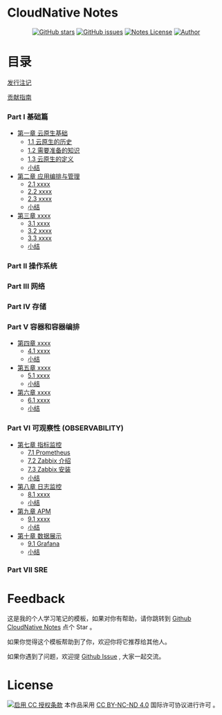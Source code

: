 # CloudNative Notes

<p align="center">
  <a href="https://github.com/erdong/cloudnative-notes/stargazers"><img alt="GitHub stars" src="https://img.shields.io/github/stars/erdong/cloudnative-notes.svg?style=popout"></a>
  <a href="https://github.com/erdong/cloudnative-notes/issues"><img alt="GitHub issues" src="https://img.shields.io/github/issues/erdong/cloudnative-notes.svg?style=popout"></a>
  <a href="https://creativecommons.org/licenses/by-nc-nd/4.0/deed.en"><img alt="Notes License" src="https://img.shields.io/badge/License-CC%20BY--NC--ND%204.0-lightgrey.svg?style=popout"></a>
  <a href="https://erdong.site/about/"><img alt="Author" src="https://img.shields.io/badge/Author-Erdong-important.svg?style=popout"></a>
</p>


# 目录

[发行注记](chapter00/0.1-release.md)

[贡献指南](chapter00/0.2-contribution.md)

### Part Ⅰ 基础篇

* [第一章 云原生基础](chapter01/README.md)
    * [1.1 云原生的历史](chapter01/1.1-cloud-native-history.md)
    * [1.2 需要准备的知识](chapter01/1.2-introduction.md)
    * [1.3 云原生的定义](chapter01/1.3-cloud-native-define.md)
    * [小结](chapter01/END.md)
* [第二章 应用编排与管理](chapter02/README.md)
    * [2.1 xxxx](chapter02/2.1-xxx.md)
    * [2.2 xxxx](chapter02/2.2-xxx.md)
    * [2.3 xxxx](chapter02/2.3-xxx.md)
    * [小结](chapter02/END.md)
* [第三章 xxxx](chapter03/README.md)
    * [3.1 xxxx](chapter03/3.1-xxx.md)
    * [3.2 xxxx](chapter03/3.2-xxx.md)
    * [3.3 xxxx](chapter03/3.3-xxx.md)
    * [小结](chapter03/END.md)

### Part ⅠⅠ 操作系统

### Part ⅠⅠⅠ 网络

### Part IV 存储

### Part V 容器和容器编排

* [第四章 xxxx](chapter04/README.md)
    * [4.1 xxxx](chapter04/4.1-xxx.md)
    * [小结](chapter04/END.md)
* [第五章 xxxx](chapter05/README.md)
    * [5.1 xxxx](chapter05/5.1-xxx.md)
    * [小结](chapter05/END.md)
* [第六章 xxxx](chapter06/README.md)
    * [6.1 xxxx](chapter06/6.1-xxx.md)
    * [小结](chapter06/END.md)

### Part VI 可观察性 (OBSERVABILITY)

* [第七章 指标监控](chapter07-metrics/README.md)
    * [7.1 Prometheus](chapter07-metrics/7.1-prometheus.md)
    * [7.2 Zabbix 介绍](chapter07-metrics/7.2-zabbix-introduction.md)
    * [7.3 Zabbix 安装](chapter07-metrics/7.3-zabbix-install.md)
    * [小结](chapter07/END.md)
* [第八章 日志监控](chapter08-logs/README.md)
    * [8.1 xxxx](chapter08/8.1-xxx.md)
    * [小结](chapter08/END.md)
* [第九章  APM](chapter09/README.md)
    * [9.1 xxxx](chapter09/9.1-xxx.md)
    * [小结](chapter02/END.md)
* [第十章  数据展示](chapter09/README.md)
    * [9.1  Grafana](chapter09/9.1-xxx.md)
    * [小结](chapter02/END.md)

### Part VII SRE


# Feedback


这是我的个人学习笔记的模板，如果对你有帮助，请你跳转到 [Github CloudNative Notes](https://github.com/erdong/cloudnative-notes) 点个 Star 。

如果你觉得这个模板帮助到了你，欢迎你将它推荐给其他人。

如果你遇到了问题，欢迎提 [Github Issue](https://github.com/erdong/cloudnative-notes/issues) , 大家一起交流。


# License



<a rel="license" href="https://creativecommons.org/licenses/by-nc-nd/4.0/deed.zh"><img alt="启用 CC 授权条款" style="border-width:0" src="https://i.creativecommons.org/l/by-nc-nd/4.0/88x31.png" /></a>
本作品采用 [CC BY-NC-ND 4.0](https://creativecommons.org/licenses/by-nc-nd/4.0/deed.en) 国际许可协议进行许可 。
